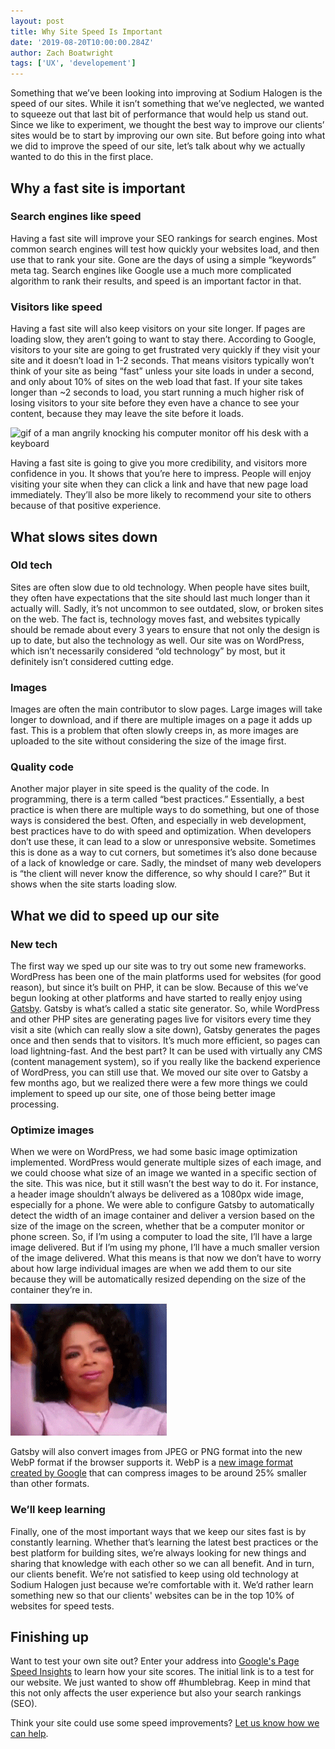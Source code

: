 ```yaml
---
layout: post
title: Why Site Speed Is Important
date: '2019-08-20T10:00:00.284Z'
author: Zach Boatwright
tags: ['UX', 'developement']
---
```


Something that we’ve been looking into improving at Sodium Halogen is the speed of our sites. While it isn’t something that we’ve neglected, we wanted to squeeze out that last bit of performance that would help us stand out. Since we like to experiment, we thought the best way to improve our clients’ sites would be to start by improving our own site. But before going into what we did to improve the speed of our site, let’s talk about why we actually wanted to do this in the first place.

## Why a fast site is important

### Search engines like speed
Having a fast site will improve your SEO rankings for search engines. Most common search engines will test how quickly your websites load, and then use that to rank your site. Gone are the days of using a simple “keywords” meta tag. Search engines like Google use a much more complicated algorithm to rank their results, and speed is an important factor in that.

### Visitors like speed
Having a fast site will also keep visitors on your site longer. If pages are loading slow, they aren’t going to want to stay there. According to Google, visitors to your site are going to get frustrated very quickly if they visit your site and it doesn’t load in 1-2 seconds. That means visitors typically won’t think of your site as being “fast” unless your site loads in under a second, and only about 10% of sites on the web load that fast. If your site takes longer than ~2 seconds to load, you start running a much higher risk of losing visitors to your site before they even have a chance to see your content, because they may leave the site before it loads.

![gif of a man angrily knocking his computer monitor off his desk with a keyboard](computer-rage.gif)

Having a fast site is going to give you more credibility, and visitors more confidence in you. It shows that you’re here to impress. People will enjoy visiting your site when they can click a link and have that new page load immediately. They’ll also be more likely to recommend your site to others because of that positive experience.

## What slows sites down

### Old tech
Sites are often slow due to old technology. When people have sites built, they often have expectations that the site should last much longer than it actually will. Sadly, it’s not uncommon to see outdated, slow, or broken sites on the web. The fact is, technology moves fast, and websites typically should be remade about every 3 years to ensure that not only the design is up to date, but also the technology as well. Our site was on WordPress, which isn’t necessarily considered “old technology” by most, but it definitely isn’t considered cutting edge.

### Images
Images are often the main contributor to slow pages. Large images will take longer to download, and if there are multiple images on a page it adds up fast. This is a problem that often slowly creeps in, as more images are uploaded to the site without considering the size of the image first.

### Quality code
Another major player in site speed is the quality of the code. In programming, there is a term called “best practices.” Essentially, a best practice is when there are multiple ways to do something, but one of those ways is considered the best. Often, and especially in web development, best practices have to do with speed and optimization. When developers don’t use these, it can lead to a slow or unresponsive website. Sometimes this is done as a way to cut corners, but sometimes it’s also done because of a lack of knowledge or care. Sadly, the mindset of many web developers is “the client will never know the difference, so why should I care?” But it shows when the site starts loading slow.

## What we did to speed up our site

### New tech
The first way we sped up our site was to try out some new frameworks. WordPress has been one of the main platforms used for websites (for good reason), but since it’s built on PHP, it can be slow. Because of this we’ve begun looking at other platforms and have started to really enjoy using [Gatsby](https://www.gatsbyjs.org). Gatsby is what’s called a static site generator. So, while WordPress and other PHP sites are generating pages live for visitors every time they visit a site (which can really slow a site down), Gatsby generates the pages once and then sends that to visitors. It’s much more efficient, so pages can load lightning-fast. And the best part? It can be used with virtually any CMS (content management system), so if you really like the backend experience of WordPress, you can still use that. We moved our site over to Gatsby a few months ago, but we realized there were a few more things we could implement to speed up our site, one of those being better image processing.

### Optimize images
When we were on WordPress, we had some basic image optimization implemented. WordPress would generate multiple sizes of each image, and we could choose what size of an image we wanted in a specific section of the site. This was nice, but it still wasn’t the best way to do it. For instance, a header image shouldn’t always be delivered as a 1080px wide image, especially for a phone. We were able to configure Gatsby to automatically detect the width of an image container and deliver a version based on the size of the image on the screen, whether that be a computer monitor or phone screen. So, if I’m using a computer to load the site, I’ll have a large image delivered. But if I’m using my phone, I’ll have a much smaller version of the image delivered. What this means is that now we don’t have to worry about how large individual images are when we add them to our site because they will be automatically resized depending on the size of the container they’re in.

![gif of Oprah Winfrey looking happy](happy-oprah.gif)

Gatsby will also convert images from JPEG or PNG format into the new WebP format if the browser supports it. WebP is a [new image format created by Google](https://developers.google.com/speed/webp/) that can compress images to be around 25% smaller than other formats.

### We’ll keep learning
Finally, one of the most important ways that we keep our sites fast is by constantly learning. Whether that’s learning the latest best practices or the best platform for building sites, we’re always looking for new things and sharing that knowledge with each other so we can all benefit. And in turn, our clients benefit. We’re not satisfied to keep using old technology at Sodium Halogen just because we’re comfortable with it. We’d rather learn something new so that our clients' websites can be in the top 10% of websites for speed tests.


## Finishing up
Want to test your own site out? Enter your address into [Google's Page Speed Insights](https://developers.google.com/speed/pagespeed/insights/?url=https%3A%2F%2Fwww.sodiumhalogen.com&tab=desktop) to learn how your site scores. The initial link is to a test for our website. We just wanted to show off #humblebrag. Keep in mind that this not only affects the user experience but also your search rankings (SEO).

Think your site could use some speed improvements? [Let us know how we can help](http://bit.ly/shform).
